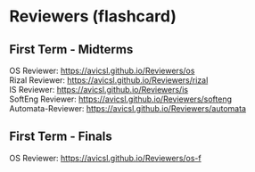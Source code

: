 # Reviewers (flashcard)

## First Term - Midterms
OS Reviewer: https://avicsl.github.io/Reviewers/os  
Rizal Reviewer: https://avicsl.github.io/Reviewers/rizal  
IS Reviewer: https://avicsl.github.io/Reviewers/is  
SoftEng Reviewer: https://avicsl.github.io/Reviewers/softeng  
Automata-Reviewer:  https://avicsl.github.io/Reviewers/automata  

## First Term - Finals
OS Reviewer: https://avicsl.github.io/Reviewers/os-f
